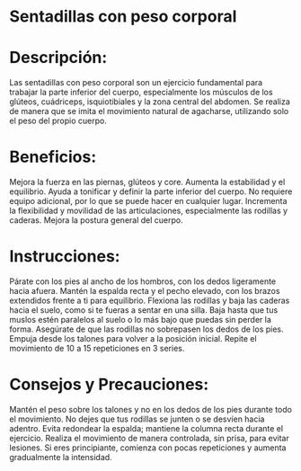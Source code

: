 # Sentadillas con peso corporal

# Descripción:
Las sentadillas con peso corporal son un ejercicio fundamental para trabajar la parte inferior del cuerpo, especialmente los músculos de los glúteos, cuádriceps, isquiotibiales y la zona central del abdomen. Se realiza de manera que se imita el movimiento natural de agacharse, utilizando solo el peso del propio cuerpo.

# Beneficios:

Mejora la fuerza en las piernas, glúteos y core.
Aumenta la estabilidad y el equilibrio.
Ayuda a tonificar y definir la parte inferior del cuerpo.
No requiere equipo adicional, por lo que se puede hacer en cualquier lugar.
Incrementa la flexibilidad y movilidad de las articulaciones, especialmente las rodillas y caderas.
Mejora la postura general del cuerpo.


# Instrucciones:

Párate con los pies al ancho de los hombros, con los dedos ligeramente hacia afuera.
Mantén la espalda recta y el pecho elevado, con los brazos extendidos frente a ti para equilibrio.
Flexiona las rodillas y baja las caderas hacia el suelo, como si te fueras a sentar en una silla.
Baja hasta que tus muslos estén paralelos al suelo o lo más bajo que puedas sin perder la forma.
Asegúrate de que las rodillas no sobrepasen los dedos de los pies.
Empuja desde los talones para volver a la posición inicial.
Repite el movimiento de 10 a 15 repeticiones en 3 series.

# Consejos y Precauciones:

Mantén el peso sobre los talones y no en los dedos de los pies durante todo el movimiento.
No dejes que tus rodillas se junten o se desvíen hacia adentro.
Evita redondear la espalda; mantiene la columna recta durante el ejercicio.
Realiza el movimiento de manera controlada, sin prisa, para evitar lesiones.
Si eres principiante, comienza con pocas repeticiones y aumenta gradualmente la intensidad.